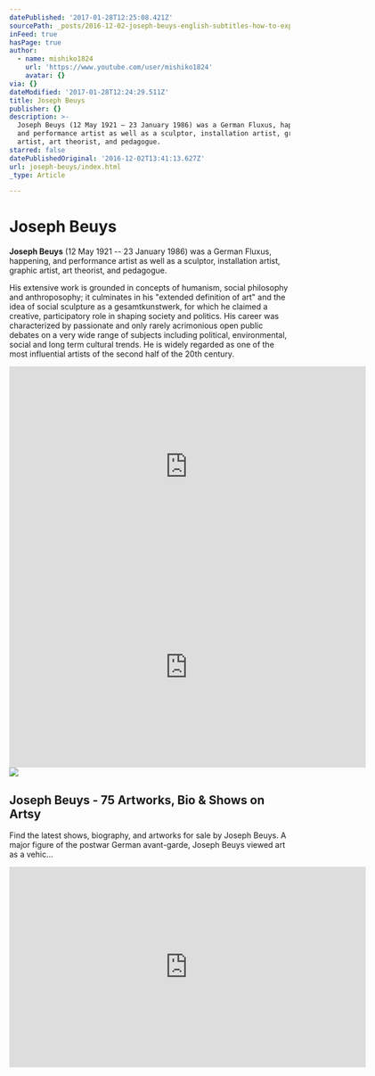 ```yaml
---
datePublished: '2017-01-28T12:25:08.421Z'
sourcePath: _posts/2016-12-02-joseph-beuys-english-subtitles-how-to-explain-pictures-t.md
inFeed: true
hasPage: true
author:
  - name: mishiko1824
    url: 'https://www.youtube.com/user/mishiko1824'
    avatar: {}
via: {}
dateModified: '2017-01-28T12:24:29.511Z'
title: Joseph Beuys
publisher: {}
description: >-
  Joseph Beuys (12 May 1921 – 23 January 1986) was a German Fluxus, happening,
  and performance artist as well as a sculptor, installation artist, graphic
  artist, art theorist, and pedagogue.
starred: false
datePublishedOriginal: '2016-12-02T13:41:13.627Z'
url: joseph-beuys/index.html
_type: Article

---
```

# Joseph Beuys

**Joseph Beuys** (12 May 1921 -- 23 January 1986) was a German Fluxus, happening, and performance artist as well as a sculptor, installation artist, graphic artist, art theorist, and pedagogue.

His extensive work is grounded in concepts of humanism, social philosophy and anthroposophy; it culminates in his "extended definition of art" and the idea of social sculpture as a gesamtkunstwerk, for which he claimed a creative, participatory role in shaping society and politics. His career was characterized by passionate and only rarely acrimonious open public debates on a very wide range of subjects including political, environmental, social and long term cultural trends. He is widely regarded as one of the most influential artists of the second half of the 20th century.

<iframe src="https://cdn.embedly.com/widgets/media.html?src=https%3A%2F%2Fwww.youtube.com%2Fembed%2FMo47lqk_QH0%3Ffeature%3Doembed&amp;url=http%3A%2F%2Fwww.youtube.com%2Fwatch%3Fv%3DMo47lqk_QH0&amp;image=https%3A%2F%2Fi.ytimg.com%2Fvi%2FMo47lqk_QH0%2Fhqdefault.jpg&amp;key=b7d04c9b404c499eba89ee7072e1c4f7&amp;type=text%2Fhtml&amp;schema=youtube" width="640" height="360" scrolling="no" frameborder="0" allowfullscreen="" style=""></iframe>

<iframe src="https://cdn.embedly.com/widgets/media.html?src=https%3A%2F%2Fwww.youtube.com%2Fembed%2F5HVOCay10m8%3Ffeature%3Doembed&amp;url=http%3A%2F%2Fwww.youtube.com%2Fwatch%3Fv%3D5HVOCay10m8&amp;image=https%3A%2F%2Fi.ytimg.com%2Fvi%2F5HVOCay10m8%2Fhqdefault.jpg&amp;key=b7d04c9b404c499eba89ee7072e1c4f7&amp;type=text%2Fhtml&amp;schema=youtube" width="640" height="360" scrolling="no" frameborder="0" allowfullscreen="" style=""></iframe>

<article style=""><img src="https://s3-us-west-2.amazonaws.com/the-grid-img/p/2608718f70695f01dbb9d663d34e9f70ae899b5c.jpg" /><h1>Joseph Beuys - 75 Artworks, Bio &amp; Shows on Artsy</h1><p>Find the latest shows, biography, and artworks for sale by Joseph Beuys. A major figure of the postwar German avant-garde, Joseph Beuys viewed art as a vehic...</p></article>

<iframe src="https://cdn.embedly.com/widgets/media.html?src=https%3A%2F%2Fwww.youtube.com%2Fembed%2Fo8NgYS4jxM8%3Ffeature%3Doembed&amp;url=http%3A%2F%2Fwww.youtube.com%2Fwatch%3Fv%3Do8NgYS4jxM8&amp;image=https%3A%2F%2Fi.ytimg.com%2Fvi%2Fo8NgYS4jxM8%2Fhqdefault.jpg&amp;key=b7d04c9b404c499eba89ee7072e1c4f7&amp;type=text%2Fhtml&amp;schema=youtube" width="640" height="360" scrolling="no" frameborder="0" allowfullscreen="" style=""></iframe>